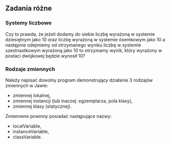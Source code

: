 ## Zadania różne

### Systemy liczbowe
Czy to prawda, że jeżeli dodamy do siebie liczbę wyrażoną w systemie dziesiętnym jako 10 oraz liczbę wyrażoną w systemie ósemkowym jako 10 a następnie odejmiemy od otrzymanego wyniku liczbę w systemie szestnastkowym wyrażoną jako 10 to otrzymamy wynik, który wyrażony w postaci dwójkowej będzie wynosił 10?

### Rodzaje zmiennych
Należy napisać dowolny program demonstrujący działanie 3 rodzajów zmiennych w Jawie:
 - zmiennej lokalnej,
 - zmiennej instancji (lub inaczej: egzemplarza, pola klasy),
 - zmiennej klasy (statycznej).
 
 Zmiennene powinny posiadać następujące nazwy:
 - localVariable,
 - instanceVariable,
 - classVariable.
